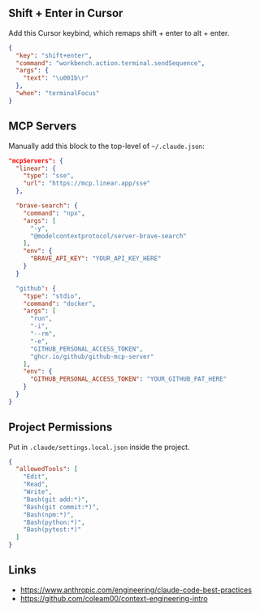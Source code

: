 ## Shift + Enter in Cursor
Add this Cursor keybind, which remaps shift + enter to alt + enter.

```json
{
  "key": "shift+enter",
  "command": "workbench.action.terminal.sendSequence",
  "args": {
    "text": "\u001b\r"
  },
  "when": "terminalFocus"
}
```

## MCP Servers
Manually add this block to the top-level of `~/.claude.json`:

```json
"mcpServers": {
  "linear": {
    "type": "sse",
    "url": "https://mcp.linear.app/sse"
  },

  "brave-search": {
    "command": "npx",
    "args": [
      "-y",
      "@modelcontextprotocol/server-brave-search"
    ],
    "env": {
      "BRAVE_API_KEY": "YOUR_API_KEY_HERE"
    }
  }

  "github": {
    "type": "stdio",
    "command": "docker",
    "args": [
      "run",
      "-i",
      "--rm",
      "-e",
      "GITHUB_PERSONAL_ACCESS_TOKEN",
      "ghcr.io/github/github-mcp-server"
    ],
    "env": {
      "GITHUB_PERSONAL_ACCESS_TOKEN": "YOUR_GITHUB_PAT_HERE"
    }
  }
}
```

## Project Permissions
Put in `.claude/settings.local.json` inside the project.

```json
{
  "allowedTools": [
    "Edit",
    "Read",
    "Write",
    "Bash(git add:*)",
    "Bash(git commit:*)",
    "Bash(npm:*)",
    "Bash(python:*)",
    "Bash(pytest:*)"
  ]
}
```

## Links
* https://www.anthropic.com/engineering/claude-code-best-practices
* https://github.com/coleam00/context-engineering-intro